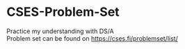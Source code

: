 # CSES-Problem-Set

Practice my understanding with DS/A  
Problem set can be found on https://cses.fi/problemset/list/
